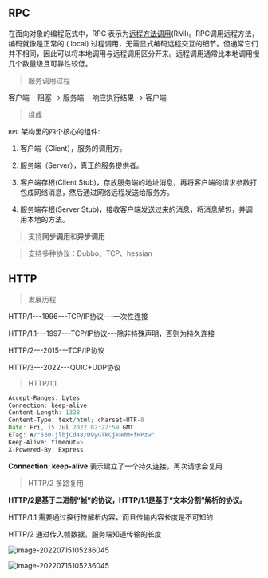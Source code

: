## RPC 

在面向对象的编程范式中，RPC 表示为[远程方法调用](https://en.wikipedia.org/wiki/Distributed_object_communication)(RMI)。RPC调用远程方法，编码就像是正常的 ( local) 过程调用，无需显式编码远程交互的细节。但通常它们并不相同，因此可以将本地调用与远程调用区分开来。远程调用通常比本地调用慢几个数量级且可靠性较低。



>  服务调用过程

客户端 --阻塞--> 服务端 --响应执行结果--> 客户端 



> 组成

`RPC` 架构里的四个核心的组件:

1. 客户端（Client），服务的调用方。

2. 服务端（Server），真正的服务提供者。

3. 客户端存根(Client Stub)，存放服务端的地址消息，再将客户端的请求参数打包成网络消息，然后通过网络远程发送给服务方。

4. 服务端存根(Server Stub)，接收客户端发送过来的消息，将消息解包，并调用本地的方法。

   

> 支持**同步调用**和**异步调用**



> 支持多种协议：Dubbo、TCP、hessian



## HTTP

> 发展历程

HTTP/1---1996---TCP/IP协议---一次性连接

HTTP/1.1---1997---TCP/IP协议---除非特殊声明，否则为持久连接

HTTP/2---2015---TCP/IP协议

HTTP/3---2022---QUIC+UDP协议



> HTTP/1.1

```js
Accept-Ranges: bytes
Connection: keep-alive
Content-Length: 1328
Content-Type: text/html; charset=UTF-8
Date: Fri, 15 Jul 2022 02:22:59 GMT
ETag: W/"530-jlbjCd48/D9yGTkCjkNdM+fHPzw"
Keep-Alive: timeout=5
X-Powered-By: Express
```

**Connection: keep-alive** 表示建立了一个持久连接，再次请求会复用



> HTTP/2 多路复用

**HTTP/2是基于二进制“帧”的协议，HTTP/1.1是基于“文本分割”解析的协议。**



HTTP/1.1 需要通过换行符解析内容，而且传输内容长度是不可知的

HTTP/2 通过传入帧数据，服务端知道传输的长度



![image-20220715105236045](https://image-static.segmentfault.com/126/067/1260679140-573002cec3232_fix732)



![image-20220715105236045](https://www.sohamkamani.com/fd191e5f5c0030366117f9cecfbabfa4/interleaving.svg)